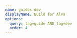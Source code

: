```yaml
---
name: guides-dev
displayName: Build for Alva
options:
  query: tag=guide AND tag=dev
  order: 4
---
```

